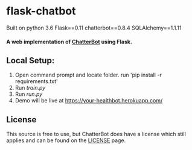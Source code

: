 # flask-chatbot
Built on python 3.6
Flask==0.11
chatterbot==0.8.4
SQLAlchemy==1.1.11

#### A web implementation of [ChatterBot](https://github.com/gunthercox/ChatterBot) using Flask.

## Local Setup:
 1. Open command prompt and locate folder. run 'pip install -r requirements.txt'
 2. Run *train.py*
 3. Run *run.py*
 4. Demo will be live at https://your-healthbot.herokuapp.com/

## License
This source is free to use, but ChatterBot does have a license which still applies and can be found on the [LICENSE](https://github.com/gunthercox/ChatterBot/blob/master/LICENSE) page.
